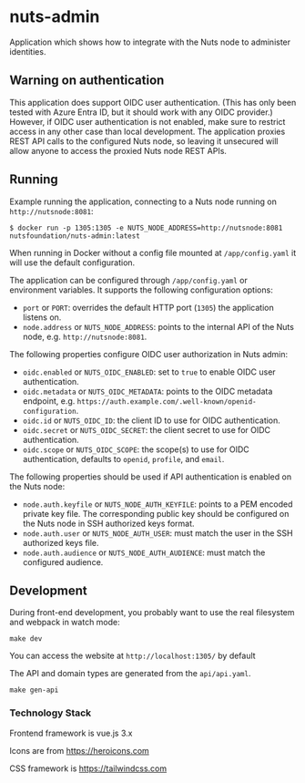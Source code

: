 # nuts-admin
Application which shows how to integrate with the Nuts node to administer identities.

## Warning on authentication

This application does support OIDC user authentication. (This has only been tested with Azure Entra ID, but it should work with any OIDC provider.)
However, if OIDC user authentication is not enabled, make sure to restrict access in any other case than local development.
The application proxies REST API calls to the configured Nuts node, so leaving it unsecured will allow anyone to access the proxied Nuts node REST APIs.

## Running
Example running the application, connecting to a Nuts node running on `http://nutsnode:8081`:

```shell
$ docker run -p 1305:1305 -e NUTS_NODE_ADDRESS=http://nutsnode:8081 nutsfoundation/nuts-admin:latest
```

When running in Docker without a config file mounted at `/app/config.yaml` it will use the default configuration.

The application can be configured through `/app/config.yaml` or environment variables.
It supports the following configuration options:

- `port` or `PORT`: overrides the default HTTP port (`1305`) the application listens on. 
- `node.address` or `NUTS_NODE_ADDRESS`: points to the internal API of the Nuts node, e.g. `http://nutsnode:8081`.

The following properties configure OIDC user authorization in Nuts admin:
- `oidc.enabled` or `NUTS_OIDC_ENABLED`: set to `true` to enable OIDC user authentication.
- `oidc.metadata` or `NUTS_OIDC_METADATA`: points to the OIDC metadata endpoint, e.g. `https://auth.example.com/.well-known/openid-configuration`.
- `oidc.id` or `NUTS_OIDC_ID`: the client ID to use for OIDC authentication.
- `oidc.secret` or `NUTS_OIDC_SECRET`: the client secret to use for OIDC authentication.
- `oidc.scope` or `NUTS_OIDC_SCOPE`: the scope(s) to use for OIDC authentication, defaults to `openid`, `profile`, and `email`.

The following properties should be used if API authentication is enabled on the Nuts node:
- `node.auth.keyfile` or `NUTS_NODE_AUTH_KEYFILE`: points to a PEM encoded private key file. The corresponding public key should be configured on the Nuts node in SSH authorized keys format.
- `node.auth.user` or `NUTS_NODE_AUTH_USER`: must match the user in the SSH authorized keys file.
- `node.auth.audience` or `NUTS_NODE_AUTH_AUDIENCE`: must match the configured audience.

## Development

During front-end development, you probably want to use the real filesystem and webpack in watch mode:

```shell
make dev
```

You can access the website at `http://localhost:1305/` by default

The API and domain types are generated from the `api/api.yaml`.
```shell
make gen-api
```

### Technology Stack

Frontend framework is vue.js 3.x

Icons are from https://heroicons.com

CSS framework is https://tailwindcss.com
